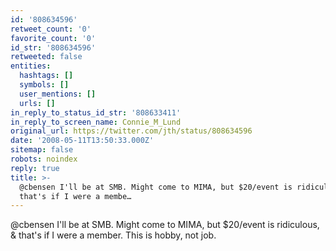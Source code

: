 ```yaml
---
id: '808634596'
retweet_count: '0'
favorite_count: '0'
id_str: '808634596'
retweeted: false
entities:
  hashtags: []
  symbols: []
  user_mentions: []
  urls: []
in_reply_to_status_id_str: '808633411'
in_reply_to_screen_name: Connie_M_Lund
original_url: https://twitter.com/jth/status/808634596
date: '2008-05-11T13:50:33.000Z'
sitemap: false
robots: noindex
reply: true
title: >-
  @cbensen I'll be at SMB. Might come to MIMA, but $20/event is ridiculous, &
  that's if I were a membe…
---
```


@cbensen I'll be at SMB. Might come to MIMA, but $20/event is ridiculous, & that's if I were a member. This is hobby, not job.